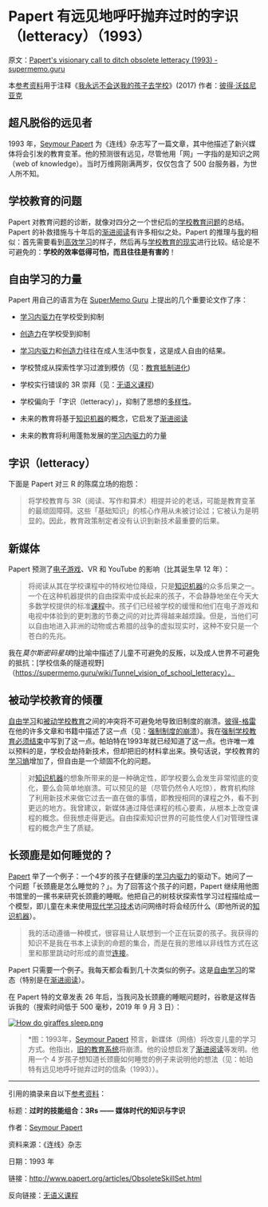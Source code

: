 # Papert 有远见地呼吁抛弃过时的字识（letteracy）（1993）

原文：[Papert's visionary call to ditch obsolete letteracy (1993) - supermemo.guru](https://supermemo.guru/wiki/Papert's_visionary_call_to_ditch_obsolete_letteracy_(1993))

本[参考资料](https://supermemo.guru/wiki/References)用于注释《[我永远不会送我的孩子去学校](https://supermemo.guru/wiki/Problem_of_Schooling)》(2017) 作者：[彼得·沃兹尼亚克](https://supermemo.guru/wiki/Piotr_Wozniak)

## 超凡脱俗的远见者

1993 年，[Seymour Papert](https://supermemo.guru/wiki/Seymour_Papert) 为《连线》杂志写了一篇文章，其中他描述了新兴媒体将会引发的教育变革。他的预测很有远见，尽管他用「网」一字指的是知识之网（web of knowledge）。当时万维网刚满两岁，仅仅包含了 500 台服务器，为世人所不知。

## 学校教育的问题

Papert 对教育问题的诊断，就像对四分之一个世纪后的[学校教育问题](https://supermemo.guru/wiki/Problem_of_schooling)的总结。Papert 的补救措施与十年后的[渐进阅读](https://supermemo.guru/wiki/Incremental_reading)有许多相似之处。Papert 的推理与[我](https://supermemo.guru/wiki/Piotr_Wozniak)的相似：首先需要看到[高效学习](https://supermemo.guru/wiki/Free_learning)的样子，然后再与[学校教育的现实](https://supermemo.guru/wiki/Prussian_Education_System)进行比较。结论是不可避免的：**学校的效率低得可怕，而且往往是有害的**！

## 自由学习的力量

Papert 用自己的语言为在 [SuperMemo Guru](https://supermemo.guru/wiki/SuperMemo_Guru) 上提出的几个重要论文作了序：

- [学习内驱力](https://supermemo.guru/wiki/Learn_drive)在学校受到抑制

- [创造力](https://supermemo.guru/wiki/Creativity)在学校受到抑制

- [学习内驱力](https://supermemo.guru/wiki/Learn_drive)和[创造力](https://supermemo.guru/wiki/Creativity)往往在成人生活中恢复，这是成人自由的结果。

- 学校赞成从探索性学习过渡到模仿（见：[教育抵制进化](https://supermemo.guru/wiki/Education_counteracts_evolution))

- 学校实行错误的 3R 崇拜（见：[无语义课程](https://supermemo.guru/wiki/Asemantic_curriculum))

- 学校偏向于「字识（letteracy）」，抑制了思想的[多样性](https://supermemo.guru/wiki/Diversity)。

- 未来的教育将基于[知识机器](https://supermemo.guru/wiki/Knowledge_Machine)的概念，它启发了[渐进阅读](https://supermemo.guru/wiki/Incremental_reading)

- 未来的教育将利用蓬勃发展的[学习内驱力](https://supermemo.guru/wiki/Learn_drive)的力量

## 字识（letteracy）

下面是 Papert 对三 R 的陈腐立场的抱怨：

> 将学校教育与 3R（阅读、写作和算术）相提并论的老话，可能是教育变革的最顽固障碍。这些「基础知识」的核心作用从未被讨论过；它被认为是明显的。因此，教育政策制定者没有认识到新技术最重要的后果。

## 新媒体

Papert 预测了[电子游戏](https://supermemo.guru/wiki/Videogames)、VR 和 YouTube 的影响（比其诞生早 12 年）：

> 将阅读从其在学校课程中的特权地位降级，只是[知识机器](https://supermemo.guru/wiki/Knowledge_Machine)的众多后果之一。一个在这种机器提供的自由探索中成长起来的孩子，不会静静地坐在今天大多数学校提供的标准[课程](https://supermemo.guru/wiki/Curriculum)中。孩子们已经被学校的缓慢和他们在电子游戏和电视中体验到的更刺激的节奏之间的对比弄得越来越烦躁。但是，当他们可以自由地进入非洲的动物或古希腊的战争的虚拟现实时，这种不安只是一个苍白的先兆。

我在*莫尔斯密码星球*的比喻中描述了儿童不可避免的反叛，以及成人世界不可避免的抵抗：[学校信条的隧道视野]（https://supermemo.guru/wiki/Tunnel_vision_of_school_letteracy）。

## 被动学校教育的倾覆

[自由学习](https://supermemo.guru/wiki/Free_learning)和[被动学校教育](https://supermemo.guru/wiki/Passive_schooling)之间的冲突将不可避免地导致旧制度的崩溃。[彼得-格雷](https://supermemo.guru/wiki/Peter_Gray)在他的许多文章和书籍中描述了这一点（见：[强制制度的崩溃](https://supermemo.guru/wiki/Gray:_Coercive_school_system_will_collapse_soon)）。我在[强制学校教育必须结束](https://supermemo.guru/wiki/Compulsory_schooling_must_end)中写到了这一点。帕珀特在1993年就已经知道了这一点。也许唯一难以预料的是，学校会劫持新技术，但却把旧的材料拿出来。换句话说，学校教育的[学习熵](https://supermemo.guru/wiki/Learntropy)增加了，但自由是一个顽固不化的问题。

> 对[知识机器](https://supermemo.guru/wiki/Knowledge_Machine)的想象所带来的是一种确定性，即学校要么会发生非常彻底的变化，要么会简单地崩溃。可以预见的是（尽管仍然令人吃惊），教育机构除了利用新技术来做它过去一直在做的事情，即教授相同的课程之外，看不到更远的地方。我曾建议，新媒体通过降低课程的核心要素，从根本上改变课程的概念。但我想走得更远。自由探索知识世界的可能性使人们对管理性课程的概念产生了质疑。

## 长颈鹿是如何睡觉的？

[Papert](https://supermemo.guru/wiki/Papert) 举了一个例子：一个4岁的孩子在健康的[学习内驱力](https://supermemo.guru/wiki/Learn_drive)的驱动下。她问了一个问题「长颈鹿是怎么睡觉的？」。为了回答这个孩子的问题，Papert 继续用他图书馆里的一摞书来研究长颈鹿的睡眠。他把自己的树枝状探索性学习过程描绘成一个模型，即儿童在未来使用[现代学习技术](https://supermemo.guru/wiki/Incremental_reading)访问网络时将会经历什么（即他所说的[知识机器](https://supermemo.guru/wiki/Knowledge_Machine)）。

> 我的活动遵循一种模式，很容易让人联想到一个正在玩耍的孩子。我获得的知识不是我在书本上读到的命题的集合，而是在我的思维以非线性方式在这里和那里跳动时形成的直觉[连接](https://supermemo.guru/wiki/Semantic_framework)。

Papert 只需要一个例子。我每天都会看到几十次类似的例子。这是[自由学习](https://supermemo.guru/wiki/Free_learning)的常态（特别是在[渐进阅读](https://supermemo.guru/wiki/Incremental_reading)）。

在 Papert 特的文章发表 26 年后，当我问及长颈鹿的睡眠问题时，谷歌是这样告诉我的（搜索时间低于 500 毫秒，2019 年 9 月 3 日）：

[![How do giraffes sleep.png](https://supermemo.guru/images/thumb/9/9f/How_do_giraffes_sleep.png/600px-How_do_giraffes_sleep.png)](https://supermemo.guru/wiki/File:How_do_giraffes_sleep.png)

> *图：1993年，[Seymour Papert](https://supermemo.guru/wiki/Seymour_Papert) 预言，新媒体（网络）将改变儿童的学习方式。他指出，[旧的教育系统](https://supermemo.guru/wiki/Prussian_education_system)将崩溃。他的设想启发了[渐进阅读](https://supermemo.guru/wiki/Incremental_reading)等发明。他用一个 4 岁孩子想知道长颈鹿如何睡觉的例子来说明他的想法（见：帕珀特有远见地呼吁抛弃过时的信条（1993））。

------

引用的摘录来自以下[参考资料](https://supermemo.guru/wiki/References)：

标题：**过时的技能组合：3Rs —— 媒体时代的知识与字识**

作者：[Seymour Papert](https://supermemo.guru/wiki/Seymour_Papert)

资料来源：《连线》杂志

日期：1993 年

链接：http://www.papert.org/articles/ObsoleteSkillSet.html

反向链接：[无语义课程](https://supermemo.guru/wiki/Asemantic_curriculum)